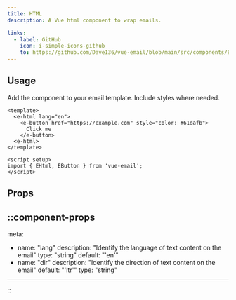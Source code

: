 ```yaml
---
title: HTML
description: A Vue html component to wrap emails.

links:
  - label: GitHub
    icon: i-simple-icons-github
    to: https://github.com/Dave136/vue-email/blob/main/src/components/EHtml.vue
---
```



## Usage
Add the component to your email template. Include styles where needed.

```vue
<template>
  <e-html lang="en">
    <e-button href="https://example.com" style="color: #61dafb">
      Click me
    </e-button>
  <e-html>
</template>

<script setup>
import { EHtml, EButton } from 'vue-email';
</script>
```

## Props

::component-props
---
meta:
  - name: "lang"
    description: "Identify the language of text content on the email"
    type: "string"
    default: "'en'"
  - name: "dir"
    description: "Identify the direction of text content on the email"
    default: "'ltr'"
    type: "string"
---
::
